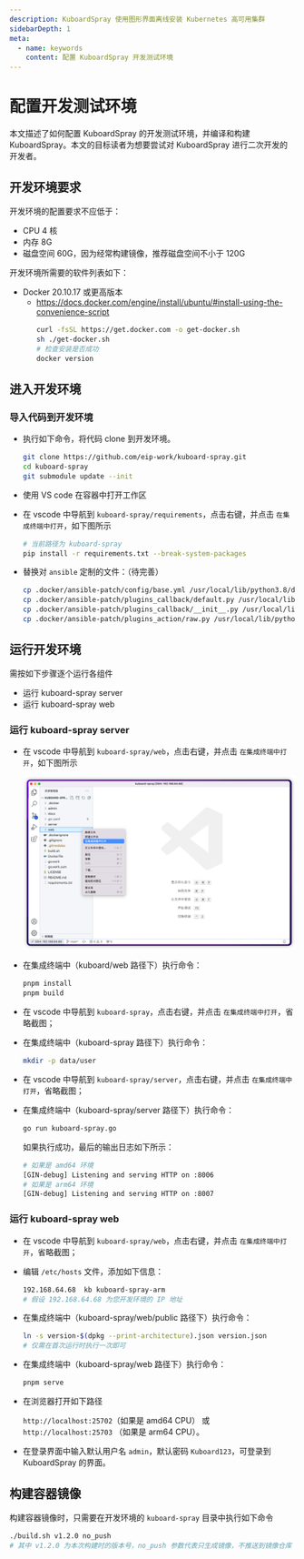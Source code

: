 ```yaml
---
description: KuboardSpray 使用图形界面离线安装 Kubernetes 高可用集群
sidebarDepth: 1
meta:
  - name: keywords
    content: 配置 KuboardSpray 开发测试环境
---
```


# 配置开发测试环境

本文描述了如何配置 KuboardSpray 的开发测试环境，并编译和构建 KuboardSpray。本文的目标读者为想要尝试对 KuboardSpray 进行二次开发的开发者。

## 开发环境要求

开发环境的配置要求不应低于：

- CPU 4 核
- 内存 8G
- 磁盘空间 60G，因为经常构建镜像，推荐磁盘空间不小于 120G

开发环境所需要的软件列表如下：

- Docker 20.10.17 或更高版本
  - https://docs.docker.com/engine/install/ubuntu/#install-using-the-convenience-script
    ```sh
    curl -fsSL https://get.docker.com -o get-docker.sh
    sh ./get-docker.sh
    # 检查安装是否成功
    docker version
    ```

## 进入开发环境

### 导入代码到开发环境

- 执行如下命令，将代码 clone 到开发环境。

  ```sh
  git clone https://github.com/eip-work/kuboard-spray.git
  cd kuboard-spray
  git submodule update --init
  ```

- 使用 VS code 在容器中打开工作区

- 在 vscode 中导航到 `kuboard-spray/requirements`，点击右键，并点击 `在集成终端中打开`，如下图所示

  ```sh
  # 当前路径为 kuboard-spray
  pip install -r requirements.txt --break-system-packages
  ```

- 替换对 `ansible` 定制的文件：（待完善）

  ```sh
  cp .docker/ansible-patch/config/base.yml /usr/local/lib/python3.8/dist-packages/ansible/config/base.yml
  cp .docker/ansible-patch/plugins_callback/default.py /usr/local/lib/python3.8/dist-packages/ansible/plugins/callback/default.py
  cp .docker/ansible-patch/plugins_callback/__init__.py /usr/local/lib/python3.8/dist-packages/ansible/plugins/callback/__init__.py
  cp .docker/ansible-patch/plugins_action/raw.py /usr/local/lib/python3.8/dist-packages/ansible/plugins/action/raw.py
  ```

## 运行开发环境

需按如下步骤逐个运行各组件

- 运行 kuboard-spray server
- 运行 kuboard-spray web

### 运行 kuboard-spray server

- 在 vscode 中导航到 `kuboard-spray/web`，点击右键，并点击 `在集成终端中打开`，如下图所示

  ![web](./dev.assets/iShot_2022-08-06_20.21.03.png)

- 在集成终端中（kuboard/web 路径下）执行命令：

  ```sh
  pnpm install
  pnpm build
  ```

- 在 vscode 中导航到 `kuboard-spray`，点击右键，并点击 `在集成终端中打开`，省略截图；

- 在集成终端中（kuboard-spray 路径下）执行命令：

  ```sh
  mkdir -p data/user
  ```

- 在 vscode 中导航到 `kuboard-spray/server`，点击右键，并点击 `在集成终端中打开`，省略截图；

- 在集成终端中（kuboard-spray/server 路径下）执行命令：

  ```sh
  go run kuboard-spray.go
  ```

  如果执行成功，最后的输出日志如下所示：

  ```sh
  # 如果是 amd64 环境
  [GIN-debug] Listening and serving HTTP on :8006
  # 如果是 arm64 环境
  [GIN-debug] Listening and serving HTTP on :8007
  ```

### 运行 kuboard-spray web

- 在 vscode 中导航到 `kuboard-spray/web`，点击右键，并点击 `在集成终端中打开`，省略截图；

- 编辑 `/etc/hosts` 文件，添加如下信息：

  ```sh
  192.168.64.68  kb kuboard-spray-arm
  # 假设 192.168.64.68 为您开发环境的 IP 地址
  ```

- 在集成终端中（kuboard-spray/web/public 路径下）执行命令：

  ```sh
  ln -s version-$(dpkg --print-architecture).json version.json
  # 仅需在首次运行时执行一次即可
  ```

- 在集成终端中（kuboard-spray/web 路径下）执行命令：

  ```sh
  pnpm serve
  ```

- 在浏览器打开如下路径

  `http://localhost:25702`（如果是 amd64 CPU）
  或 `http://localhost:25703` （如果是 arm64 CPU）。

- 在登录界面中输入默认用户名 `admin`，默认密码 `Kuboard123`，可登录到 KuboardSpray 的界面。

## 构建容器镜像

构建容器镜像时，只需要在开发环境的 `kuboard-spray` 目录中执行如下命令

```sh
./build.sh v1.2.0 no_push
# 其中 v1.2.0 为本次构建时的版本号，no_push 参数代表只生成镜像，不推送到镜像仓库
```
